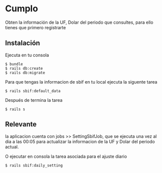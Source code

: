 # Cumplo

Obten la información de la UF, Dolar del periodo que consultes,
para ello tienes que primero registrarte

## Instalación

Ejecuta en tu consola

    $ bundle
    $ rails db:create
    $ rails db:migrate

Para que tengas la informacion de sbif en tu local ejecuta la siguente tarea

    $ rails sbif:default_data

Después de termina la tarea

    $ rails s

## Relevante

la aplicacion cuenta con jobs >> SettingSbifJob, que se ejecuta una vez al dia a las 00:05 para actualizar la informacion de la UF y Dolar del periodo actual.

O ejecutar en consola la tarea asociada para el ajuste diario

    $ rails sbif:daily_setting
